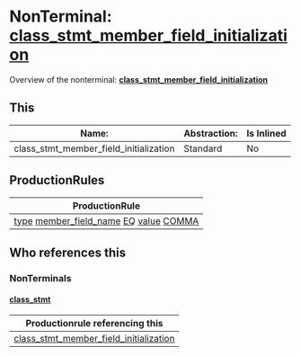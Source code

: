 # NonTerminal: **[class_stmt_member_field_initialization](./class_stmt_member_field_initialization.md)**

Overview of the nonterminal: **[class_stmt_member_field_initialization](./class_stmt_member_field_initialization.md)**



## This

| Name:                | Abstraction:    | Is Inlined |
| -------------------- | --------------- | ---------- |
| class_stmt_member_field_initialization | Standard | No |



## ProductionRules

| ProductionRule |
| ---- |
| [type](./type.md) [member_field_name](./member_field_name.md) [EQ](./../Lexicon/EQ.md) [value](./value.md) [COMMA](./../Lexicon/COMMA.md)  |




## Who references this

### NonTerminals


#### [class_stmt](./../Grammar/class_stmt.md)

| Productionrule referencing this                      |
| ---------------------------------------------------- |
| [class_stmt_member_field_initialization](./class_stmt_member_field_initialization.md)  |



